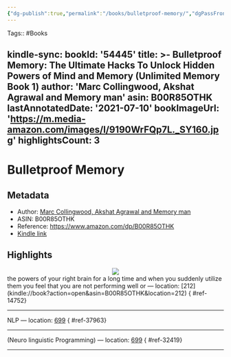 ```yaml
---
{"dg-publish":true,"permalink":"/books/bulletproof-memory/","dgPassFrontmatter":true,"noteIcon":"3","created":"2023-11-14T21:08:39.561+05:30","updated":"2023-12-18T20:58:55.715+05:30"}
---
```


Tags:: #Books 

kindle-sync:
  bookId: '54445'
  title: >-
    Bulletproof Memory: The Ultimate Hacks To Unlock Hidden Powers of Mind and
    Memory (Unlimited Memory Book 1)
  author: 'Marc Collingwood, Akshat Agrawal and Memory man'
  asin: B00R85OTHK
  lastAnnotatedDate: '2021-07-10'
  bookImageUrl: 'https://m.media-amazon.com/images/I/9190WrFQp7L._SY160.jpg'
  highlightsCount: 3
---
# Bulletproof Memory
## Metadata
* Author: [Marc Collingwood, Akshat Agrawal and Memory man](https://www.amazon.com/Marc-Collingwood/e/B00RS7252E/ref=dp_byline_cont_ebooks_1)
* ASIN: B00R85OTHK
* Reference: https://www.amazon.com/dp/B00R85OTHK
* [Kindle link](kindle://book?action=open&asin=B00R85OTHK)

## Highlights

<center><img src="https://m.media-amazon.com/images/I/9190WrFQp7L._SY160.jpg"></center>
the powers of your right brain for a long time and when you suddenly utilize them you feel that you are not performing well or — location: [212](kindle://book?action=open&asin=B00R85OTHK&location=212)
{ #ref-14752}


---
NLP — location: [699](kindle://book?action=open&asin=B00R85OTHK&location=699)
{ #ref-37963}


---
(Neuro linguistic Programming) — location: [699](kindle://book?action=open&asin=B00R85OTHK&location=699)
{ #ref-32419}


---

